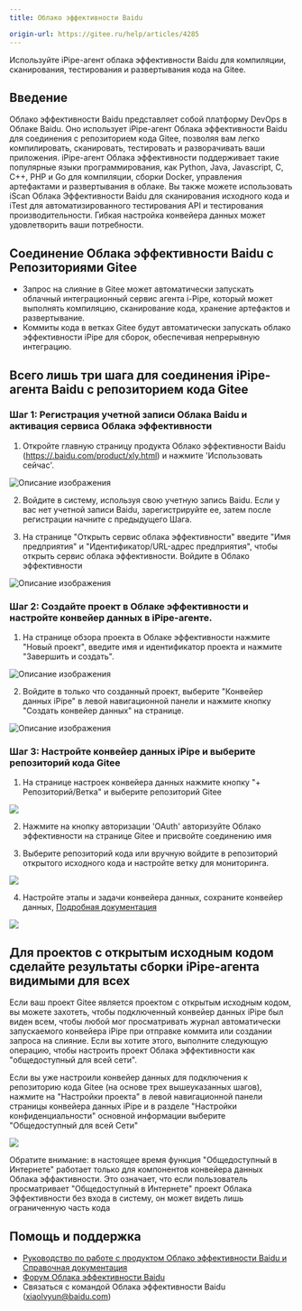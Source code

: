 ```yaml
---
title: Облако эффективности Baidu 

origin-url: https://gitee.ru/help/articles/4285
---
```


Используйте iPipe-агент облака эффективности Baidu для компиляции, сканирования, тестирования и развертывания кода на Gitee.

## Введение

Облако эффективности Baidu представляет собой платформу DevOps в Облаке Baidu. Оно использует iPipe-агент Облака эффективности Baidu для соединения с репозиторием кода Gitee, позволяя вам легко компилировать, сканировать, тестировать и разворачивать ваши приложения. iPipe-агент Облака эффективности поддерживает такие популярные языки программирования, как Python, Java, Javascript, C, C++, PHP и Go для компиляции, сборки Docker, управления артефактами и развертывания в облаке. Вы также можете использовать iScan Облака Эффективности Baidu для сканирования исходного кода и iTest для автоматизированного тестирования API и тестирования производительности. Гибкая настройка конвейера данных может удовлетворить ваши потребности.

## Соединение Облака эффективности Baidu с Репозиториями Gitee

- Запрос  на слияние в Gitee может автоматически запускать облачный интеграционный сервис агента i-Pipe, который может выполнять компиляцию, сканирование кода, хранение артефактов и развертывание.
- Коммиты кода в ветках Gitee будут автоматически запускать облако эффективности iPipe для сборок, обеспечивая непрерывную интеграцию.

## Всего лишь три шага для соединения iPipe-агента Baidu с репозиторием кода Gitee

### Шаг 1: Регистрация учетной записи Облака Baidu и активация сервиса Облака эффективности

1. Откройте главную страницу продукта Облако эффективности Baidu ([https://.baidu.com/product/xly.html](https://.baidu.com/product/xly.html?trackid=30001)) и нажмите 'Использовать сейчас'.

![Описание изображения](https://images.gitee.ru/uploads/images/2019/1229/000440_5f66931a_62561.png )

2. Войдите в систему, используя свою учетную запись Baidu. Если у вас нет учетной записи Baidu, зарегистрируйте ее, затем после регистрации начните с предыдущего Шага.

3. На странице "Открыть сервис облака эффективности" введите "Имя предприятия" и "Идентификатор/URL-адрес предприятия", чтобы открыть сервис облака эффективности. Войдите в Облако эффективности

![Описание изображения](https://images.gitee.ru/uploads/images/2019/1229/000543_385faf4f_62561.png )

### Шаг 2: Создайте проект в Облаке эффективности и настройте конвейер данных в iPipe-агенте.

1. На странице обзора проекта в Облаке эффективности нажмите "Новый проект", введите имя и идентификатор проекта и нажмите "Завершить и создать".

![Описание изображения](https://images.gitee.ru/uploads/images/2019/1229/000630_f1018367_62561.png )

2. Войдите в только что созданный проект, выберите "Конвейер данных iPipe" в левой навигационной панели и нажмите кнопку "Создать конвейер данных" на странице.

![Описание изображения](https://images.gitee.ru/uploads/images/2019/1229/000728_4d30c3ef_62561.png )

### Шаг 3: Настройте конвейер данных iPipe и выберите репозиторий кода Gitee

1. На странице настроек конвейера данных нажмите кнопку "+ Репозиторий/Ветка" и выберите репозиторий Gitee

![](https://images.gitee.ru/uploads/images/2019/1231/115413_fd078de1_551147.png )

2. Нажмите на кнопку авторизации 'OAuth' авторизуйте Облако эффективности на странице Gitee и присвойте соединению имя

3. Выберите репозиторий кода или вручную войдите в репозиторий открытого исходного кода и настройте ветку для мониторинга.

![](https://images.gitee.ru/uploads/images/2019/1231/115444_aea5aa4b_551147.png )

4. Настройте этапы и задачи конвейера данных, сохраните конвейер данных, [Подробная документация](https://.baidu.com/doc/XLY/s/qjwvy89pc?trackid=30001)

![](https://images.gitee.ru/uploads/images/2019/1231/115507_06741cd4_551147.png )

## Для проектов с открытым исходным кодом сделайте результаты сборки iPipe-агента видимыми для всех

Если ваш проект Gitee является проектом с открытым исходным кодом, вы можете захотеть, чтобы подключенный конвейер данных iPipe был виден всем, чтобы любой мог просматривать журнал автоматически запускаемого конвейера iPipe при отправке коммита или создании запроса на слияние. Если вы хотите этого, выполните следующую операцию, чтобы настроить проект Облака эффективности как "общедоступный для всей сети".

Если вы уже настроили конвейер данных для подключения к репозиторию кода Gitee (на основе трех вышеуказанных шагов), нажмите на "Настройки проекта" в левой навигационной панели страницы конвейера данных iPipe и в разделе "Настройки конфиденциальности" основной информации выберите "Общедоступный для всей Сети"

![](https://images.gitee.ru/uploads/images/2019/1231/115527_b23bd877_551147.png )

Обратите внимание: в настоящее время функция "Общедоступный в Интернете" работает только для компонентов конвейера данных Облака эффактивности. Это означает, что если пользователь просматривает "Общедоступный в Интернете" проект Облака Эффективности без входа в систему, он может видеть лишь ограниченную часть кода

## Помощь и поддержка

- [Руководство по работе с продуктом Облако эффективности Baidu и Справочная документация](https://.baidu.com/doc/XLY/index.html?trackid=30001)
- [Форум Облака эффективности Baidu](https://developer.baidu.com/forum/topic/list/95?trackid=30001)
- Связаться с командой Облака эффективности Baidu (xiaolvyun@baidu.com)